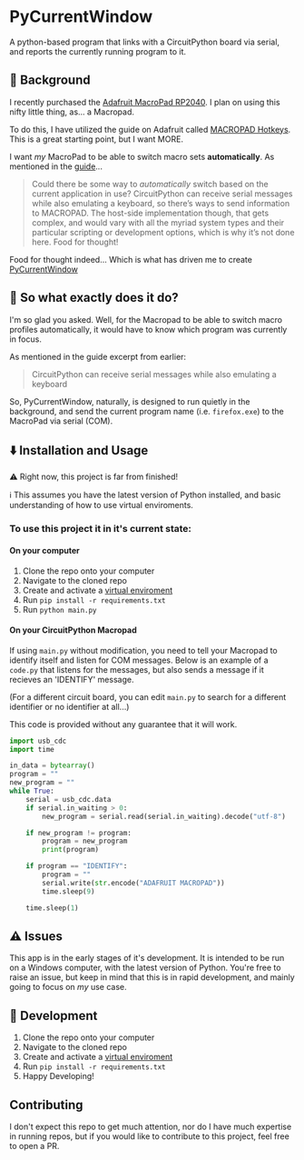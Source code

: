 # PyCurrentWindow

A python-based program that links with a CircuitPython board via serial, and reports the currently running program to it.

## :book: Background
I recently purchased the [Adafruit MacroPad RP2040](https://learn.adafruit.com/adafruit-macropad-rp2040). I plan on using this nifty little thing, as... a Macropad.

To do this, I have utilized the guide on Adafruit called [MACROPAD Hotkeys](https://learn.adafruit.com/macropad-hotkeys). This is a great starting point, but I want MORE. 

I want _my_ MacroPad to be able to switch macro sets **automatically**. As mentioned in the [guide](https://learn.adafruit.com/macropad-hotkeys/going-further)...

> Could there be some way to _automatically_ switch based on the current application in use? CircuitPython can receive serial messages while also emulating a keyboard, so there’s ways to send information to MACROPAD. The host-side implementation though, that gets complex, and would vary with all the myriad system types and their particular scripting or development options, which is why it’s not done here. Food for thought!

Food for thought indeed... Which is what has driven me to create [PyCurrentWindow](https://github.com/astridos2go/PycurrentWindow)

## :thought_balloon: So what exactly does it do?
I'm so glad you asked. Well, for the Macropad to be able to switch macro profiles automatically, it would have to know which program was currently in focus. 

As mentioned in the guide excerpt from earlier:
> CircuitPython can receive serial messages while also emulating a keyboard

So, PyCurrentWindow, naturally, is designed to run quietly in the background, and send the current program name (i.e. `firefox.exe`) to the MacroPad via serial (COM).

## :arrow_down: Installation and Usage
:warning: Right now, this project is far from finished!

:information_source: This assumes you have the latest version of Python installed, and basic understanding of how to use virtual enviroments.

### To use this project it in it's current state:

#### On your computer
1. Clone the repo onto your computer
2. Navigate to the cloned repo
3. Create and activate a [virtual enviroment](https://docs.python.org/3/library/venv.html)
4. Run `pip install -r requirements.txt`
5. Run `python main.py` 

#### On your CircuitPython Macropad

If using `main.py` without modification, you need to tell your Macropad to identify itself and listen for COM messages. Below is an example of a `code.py` that listens for the messages, but also sends a message if it recieves an 'IDENTIFY' message. 

(For a different circuit board, you can edit `main.py` to search for a different identifier or no identifier at all...)

This code is provided without any guarantee that it will work. 

```python
import usb_cdc
import time

in_data = bytearray()
program = ""
new_program = ""
while True:
    serial = usb_cdc.data
    if serial.in_waiting > 0:
        new_program = serial.read(serial.in_waiting).decode("utf-8")

    if new_program != program:
        program = new_program
        print(program)

    if program == "IDENTIFY":
        program = ""
        serial.write(str.encode("ADAFRUIT MACROPAD"))
        time.sleep(9)

    time.sleep(1)
```

## :warning: Issues
This app is in the early stages of it's development. It is intended to be run on a Windows computer, with the latest version of Python. You're free to raise an issue, but keep in mind that this is in rapid development, and mainly going to focus on _my_ use case.

## :wrench: Development
1. Clone the repo onto your computer
2. Navigate to the cloned repo
3. Create and activate a [virtual enviroment](https://docs.python.org/3/library/venv.html)
4. Run `pip install -r requirements.txt`
5. Happy Developing!

## Contributing
I don't expect this repo to get much attention, nor do I have much expertise in running repos, but if you would like to contribute to this project, feel free to open a PR.